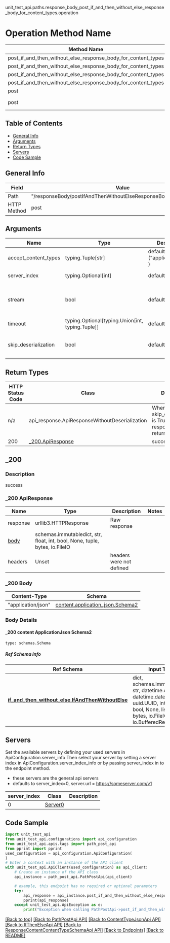 unit_test_api.paths.response_body_post_if_and_then_without_else_response_body_for_content_types.operation
# Operation Method Name

| Method Name | Api Class | Notes |
| ----------- | --------- | ----- |
| post_if_and_then_without_else_response_body_for_content_types | [PathPostApi](../../apis/tags/path_post_api.md) | This api is only for tag=path.post |
| post_if_and_then_without_else_response_body_for_content_types | [ContentTypeJsonApi](../../apis/tags/content_type_json_api.md) | This api is only for tag=contentType_json |
| post_if_and_then_without_else_response_body_for_content_types | [IfThenElseApi](../../apis/tags/if_then_else_api.md) | This api is only for tag=if-then-else |
| post_if_and_then_without_else_response_body_for_content_types | [ResponseContentContentTypeSchemaApi](../../apis/tags/response_content_content_type_schema_api.md) | This api is only for tag=response.content.contentType.schema |
| post | ApiForPost | This api is only for this endpoint |
| post | ResponseBodyPostIfAndThenWithoutElseResponseBodyForContentTypes | This api is only for path=/responseBody/postIfAndThenWithoutElseResponseBodyForContentTypes |

## Table of Contents
- [General Info](#general-info)
- [Arguments](#arguments)
- [Return Types](#return-types)
- [Servers](#servers)
- [Code Sample](#code-sample)

## General Info
| Field | Value |
| ----- | ----- |
| Path | "/responseBody/postIfAndThenWithoutElseResponseBodyForContentTypes" |
| HTTP Method | post |

## Arguments

Name | Type | Description  | Notes
------------- | ------------- | ------------- | -------------
accept_content_types | typing.Tuple[str] | default is ("application/json", ) | Tells the server the content type(s) that are accepted by the client
server_index | typing.Optional[int] | default is None | Allows one to select a different [server](#servers). If not None, must be one of [0]
stream | bool | default is False | if True then the response.content will be streamed and loaded from a file like object. When downloading a file, set this to True to force the code to deserialize the content to a FileSchema file
timeout | typing.Optional[typing.Union[int, typing.Tuple]] | default is None | the timeout used by the rest client
skip_deserialization | bool | default is False | when True, headers and body will be unset and an instance of api_response.ApiResponseWithoutDeserialization will be returned

## Return Types

HTTP Status Code | Class | Description
------------- | ------------- | -------------
n/a | api_response.ApiResponseWithoutDeserialization | When skip_deserialization is True this response is returned
200 | [_200.ApiResponse](#_200-apiresponse) | success

## _200

### Description
success

### _200 ApiResponse
Name | Type | Description  | Notes
------------- | ------------- | ------------- | -------------
response | urllib3.HTTPResponse | Raw response |
[body](#_200-body) | schemas.immutabledict, str, float, int, bool, None, tuple, bytes, io.FileIO |  |
headers | Unset | headers were not defined |

### _200 Body
Content-Type | Schema
------------ | -------
"application/json" | [content.application_json.Schema2](#_200-content-applicationjson-schema2)

### Body Details
#### _200 content ApplicationJson Schema2
```
type: schemas.Schema
```

##### Ref Schema Info
Ref Schema | Input Type | Output Type
---------- | ---------- | -----------
[**if_and_then_without_else.IfAndThenWithoutElse**](../../components/schema/if_and_then_without_else.md) | dict, schemas.immutabledict, str, datetime.date, datetime.datetime, uuid.UUID, int, float, bool, None, list, tuple, bytes, io.FileIO, io.BufferedReader | schemas.immutabledict, str, float, int, bool, None, tuple, bytes, io.FileIO

## Servers

Set the available servers by defining your used servers in ApiConfiguration.server_info
Then select your server by setting a server index in ApiConfiguration.server_index_info or by
passing server_index in to the endpoint method.
- these servers are the general api servers
- defaults to server_index=0, server.url = https://someserver.com/v1

server_index | Class | Description
------------ | ----- | ------------
0 | [Server0](../../servers/server_0.md) |

## Code Sample

```python
import unit_test_api
from unit_test_api.configurations import api_configuration
from unit_test_api.apis.tags import path_post_api
from pprint import pprint
used_configuration = api_configuration.ApiConfiguration(
)
# Enter a context with an instance of the API client
with unit_test_api.ApiClient(used_configuration) as api_client:
    # Create an instance of the API class
    api_instance = path_post_api.PathPostApi(api_client)

    # example, this endpoint has no required or optional parameters
    try:
        api_response = api_instance.post_if_and_then_without_else_response_body_for_content_types()
        pprint(api_response)
    except unit_test_api.ApiException as e:
        print("Exception when calling PathPostApi->post_if_and_then_without_else_response_body_for_content_types: %s\n" % e)
```

[[Back to top]](#top)
[[Back to PathPostApi API]](../../apis/tags/path_post_api.md)
[[Back to ContentTypeJsonApi API]](../../apis/tags/content_type_json_api.md)
[[Back to IfThenElseApi API]](../../apis/tags/if_then_else_api.md)
[[Back to ResponseContentContentTypeSchemaApi API]](../../apis/tags/response_content_content_type_schema_api.md)
[[Back to Endpoints]](../../../README.md#Endpoints) [[Back to README]](../../../README.md)